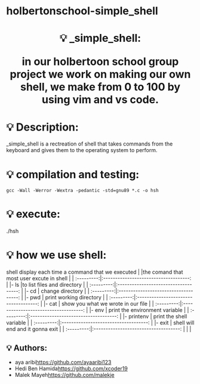# holbertonschool-simple_shell

<h1 align="center">
    💡 _simple_shell:

in our holbertoon school group project we work on making our own shell,
we make from 0 to 100 by using vim and vs code.

# 💡 Description:

_simple_shell is a rectreation of shell that takes commands from the keyboard 
and gives them to the operating system to perform.

# 💡 compilation and testing:

```{r mon_bloc, echo = FALSE, WARNING = TRUE}
gcc -Wall -Werror -Wextra -pedantic -std=gnu89 *.c -o hsh
```

# 💡 execute:

./hsh

# 💡 how we use shell:

shell display each time a command that we executed
 |
|the comand that most user excute in shell           |
| :---------:|:------------------------------------: |
|- ls        |to list files and directory            |
| :---------:|:------------------------------------: |
|- cd        | change directory                      |
| :---------:|:------------------------------------: |
|- pwd       | print working directory               |
| :---------:|:------------------------------------: |
|- cat       | show you what we wrote in our file    |
| :---------:|:------------------------------------: |
|- env       | print the environment variable        |
| :---------:|:------------------------------------: |
|- printenv  | print the shell variable              |
| :---------:|:------------------------------------: |
|- exit      | shell will end and it gonna exit      |
| :---------:|:------------------------------------: |
|                                                    |

## 💡 Authors:

* aya aribi<https://github.com/ayaaribi123>
* Hedi Ben Hamida<https://github.com/xcoder19>
* Malek Mayeh<https://github.com/malekje>
